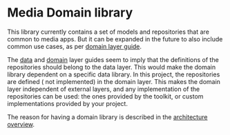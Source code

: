 # Media Domain library

This library currently contains a set of models and repositories that are common to media apps. But
it can be expanded in the future to also include common use cases, as
per [domain layer guide](https://developer.android.com/topic/architecture/domain-layer).

The [data](https://developer.android.com/topic/architecture/data-layer)
and [domain](https://developer.android.com/topic/architecture/domain-layer) layer guides seem to
imply that the definitions of the repositories should belong to the data layer. This would make the
domain library dependent on a specific data library. In this project, the repositories are defined (
not implemented) in the domain layer. This makes the domain layer independent of external layers,
and any implementation of the repositories can be used: the ones provided by the toolkit, or custom
implementations provided by your project.

The reason for having a domain library is described in
the [architecture overview](media-toolkit.md#architecture-overview).
